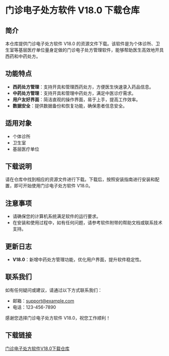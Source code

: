# 门诊电子处方软件 V18.0 下载仓库

## 简介

本仓库提供门诊电子处方软件 V18.0 的资源文件下载。该软件是为个体诊所、卫生室等基层医疗单位量身定做的门诊电子处方管理软件，能够帮助医生高效地开具西药和中药处方。

## 功能特点

- **西药处方管理**：支持开具和管理西药处方，方便医生快速录入药品信息。
- **中药处方管理**：支持开具和管理中药处方，满足中医诊疗需求。
- **用户友好界面**：简洁直观的操作界面，易于上手，提高工作效率。
- **数据安全**：提供数据备份和恢复功能，确保患者信息安全。

## 适用对象

- 个体诊所
- 卫生室
- 基层医疗单位

## 下载说明

请在仓库中找到相应的资源文件进行下载。下载后，按照安装指南进行安装和配置，即可开始使用门诊电子处方软件 V18.0。

## 注意事项

- 请确保您的计算机系统满足软件的运行要求。
- 在安装和使用过程中，如有任何问题，请参考软件附带的帮助文档或联系技术支持。

## 更新日志

- **V18.0**：新增中药处方管理功能，优化用户界面，提升软件稳定性。

## 联系我们

如有任何疑问或建议，请通过以下方式联系我们：

- 邮箱：support@example.com
- 电话：123-456-7890

感谢您选择门诊电子处方软件 V18.0，祝您工作顺利！

## 下载链接

[门诊电子处方软件V18.0下载仓库](https://pan.quark.cn/s/0260ef307f71)